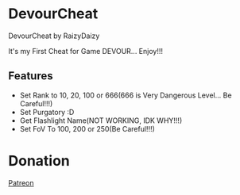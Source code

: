 # DevourCheat
DevourCheat by RaizyDaizy

It's my First Cheat for Game DEVOUR... Enjoy!!!

## Features

- Set Rank to 10, 20, 100 or 666(666 is Very Dangerous Level... Be Careful!!!)
- Set Purgatory :D
- Get Flashlight Name(NOT WORKING, IDK WHY!!!)
- Set FoV To 100, 200 or 250(Be Careful!!!)

# Donation

[Patreon](https://patreon.com/raizydaizy)
